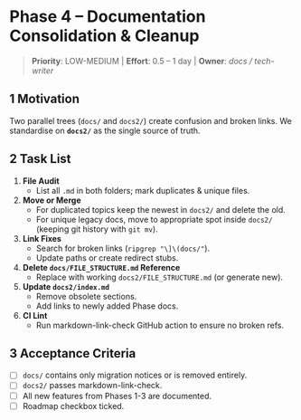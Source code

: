 # Phase 4 – Documentation Consolidation & Cleanup

> **Priority**: LOW-MEDIUM | **Effort**: 0.5 – 1 day | **Owner**: _docs / tech-writer_

## 1  Motivation

Two parallel trees (`docs/` and `docs2/`) create confusion and broken links.  We standardise on **`docs2/`** as the single source of truth.

## 2  Task List

1. **File Audit**  
   * List all `.md` in both folders; mark duplicates & unique files.
2. **Move or Merge**  
   * For duplicated topics keep the newest in `docs2/` and delete the old.  
   * For unique legacy docs, move to appropriate spot inside `docs2/` (keeping git history with `git mv`).
3. **Link Fixes**  
   * Search for broken links (`ripgrep "\]\(docs/"`).  
   * Update paths or create redirect stubs.
4. **Delete `docs/FILE_STRUCTURE.md` Reference**  
   * Replace with working `docs2/FILE_STRUCTURE.md` (or generate new).
5. **Update `docs2/index.md`**  
   * Remove obsolete sections.  
   * Add links to newly added Phase docs.
6. **CI Lint**  
   * Run markdown-link-check GitHub action to ensure no broken refs.

## 3  Acceptance Criteria

- [ ] `docs/` contains only migration notices or is removed entirely.
- [ ] `docs2/` passes markdown-link-check.
- [ ] All new features from Phases 1-3 are documented.
- [ ] Roadmap checkbox ticked. 